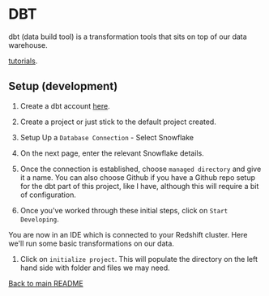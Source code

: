 # DBT

dbt (data build tool) is a transformation tools that sits on top of our data warehouse.

[tutorials](https://docs.getdbt.com/docs/dbt-cloud/cloud-quickstart).

## Setup (development)

1. Create a dbt account [here](https://www.getdbt.com/signup/).

1. Create a project or just stick to the default project created.

1. Setup Up a `Database Connection` - Select Snowflake

1. On the next page, enter the relevant Snowflake details. 

1. Once the connection is established, choose `managed directory` and give it a name. You can also choose Github if you have a Github repo setup for the dbt part of this project, like I have, although this will require a bit of configuration.

1. Once you've worked through these initial steps, click on `Start Developing`.

You are now in an IDE which is connected to your Redshift cluster. Here we'll run some basic transformations on our data.

1. Click on `initialize project`. This will populate the directory on the left hand side with folder and files we may need.

[Back to main README](../README.md)
